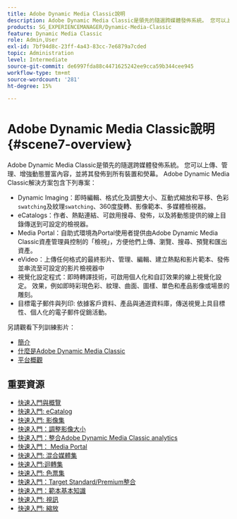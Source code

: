 ```yaml
---
title: Adobe Dynamic Media Classic說明
description: Adobe Dynamic Media Classic是領先的隨選跨媒體發佈系統。 您可以上傳、管理、增強動態豐富內容，並將其發佈到所有裝置和熒幕。
products: SG_EXPERIENCEMANAGER/Dynamic-Media-Classic
feature: Dynamic Media Classic
role: Admin,User
exl-id: 7bf94d8c-23ff-4a43-83cc-7e6879a7cded
topic: Administration
level: Intermediate
source-git-commit: de6997fda88c4471625242ee9cca59b344cee945
workflow-type: tm+mt
source-wordcount: '281'
ht-degree: 15%

---
```


# Adobe Dynamic Media Classic說明 {#scene7-overview}

Adobe Dynamic Media Classic是領先的隨選跨媒體發佈系統。 您可以上傳、管理、增強動態豐富內容，並將其發佈到所有裝置和熒幕。 Adobe Dynamic Media Classic解決方案包含下列專案：

* Dynamic Imaging：即時編輯、格式化及調整大小、互動式縮放和平移、色彩`swatching`及紋理`swatching`、360度旋轉、影像範本、多媒體檢視器。
* eCatalogs：作者、熱點連結、可啟用搜尋、發佈，以及將動態提供的線上目錄傳送到可設定的檢視器。
* Media Portal：自助式環境為Portal使用者提供由Adobe Dynamic Media Classic資產管理員控制的「檢視」，方便他們上傳、瀏覽、搜尋、預覽和匯出資產。
* eVideo：上傳任何格式的最終影片、管理、編輯、建立熱點和影片範本、發佈並串流至可設定的影片檢視器中
* 視覺化設定程式：即時轉譯技術，可啟用個人化和自訂效果的線上視覺化設定。 效果，例如即時彩現色彩、紋理、曲面、圖樣、單色和產品影像或場景的雕刻。
* 目標電子郵件與列印: 依據客戶資料、產品與通道資料庫，傳送視覺上具目標性、個人化的電子郵件促銷活動。

另請觀看下列訓練影片：

* [簡介](https://s7d5.scene7.com/s7viewers/html5/VideoViewer.html?videoserverurl=https://s7d5.scene7.com/is/content/&amp;emailurl=https://s7d5.scene7.com/s7/emailFriend&amp;serverUrl=https://s7d5.scene7.com/is/image/&amp;config=Scene7SharedAssets/Universal_HTML5_Video&amp;contenturl=https://s7d5.scene7.com/skins/&amp;asset=S7tutorials/570_Introduction_converted%20renamed_Getting%20Started-AVS)
* [什麼是Adobe Dynamic Media Classic](https://s7d5.scene7.com/s7viewers/html5/VideoViewer.html?videoserverurl=https://s7d5.scene7.com/is/content/&amp;emailurl=https://s7d5.scene7.com/s7/emailFriend&amp;serverUrl=https://s7d5.scene7.com/is/image/&amp;config=Scene7SharedAssets/Universal_HTML5_Video&amp;contenturl=https://s7d5.scene7.com/skins/&amp;asset=S7tutorials/577_What%20is%20Scene7_converted%20renamed_Getting%20Started-AVS)
* [平台概觀](https://s7d5.scene7.com/s7viewers/html5/VideoViewer.html?videoserverurl=https://s7d5.scene7.com/is/content/&amp;emailurl=https://s7d5.scene7.com/s7/emailFriend&amp;serverUrl=https://s7d5.scene7.com/is/image/&amp;config=Scene7SharedAssets/Universal_HTML5_Video&amp;contenturl=https://s7d5.scene7.com/skins/&amp;asset=S7tutorials/572_Platform%20Overview_converted%20renamed_Getting%20Started-AVS)

## 重要資源

* [快速入門與概覽](/help/using/dmc-platform-overview.md)
* [快速入門: eCatalog](/help/using/quick-start-ecatalog.md)
* [快速入門: 影像集](/help/using/quick-start-image-sets.md)
* [快速入門：調整影像大小](/help/using/quick-start-image-sizing.md)
* [快速入門：整合Adobe Dynamic Media Classic analytics](/help/using/quick-start-integrating-dmc-analytics.md)
* [快速入門： Media Portal](/help/using/quick-start-media-portal-administration.md)
* [快速入門: 混合媒體集](/help/using/quick-start-mixed-media-sets.md)
* [快速入門:迴轉集](/help/using/quick-start-spin-sets.md)
* [快速入門: 色票集](/help/using/quick-start-swatch-sets.md)
* [快速入門：Target Standard/Premium整合](/help/using/quick-start-target-integration.md)
* [快速入門：範本基本知識](/help/using/quick-start-template-basics.md)
* [快速入門: 視訊](/help/using/quick-start-video.md)
* [快速入門: 縮放](/help/using/quick-start-zoom.md)
